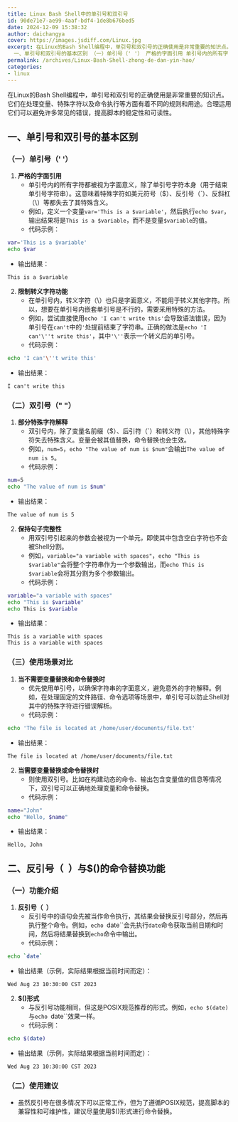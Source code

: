 ```yaml
---
title: Linux Bash Shell中的单引号和双引号
id: 90de71e7-ae99-4aaf-bdf4-1de8b676bed5
date: 2024-12-09 15:38:32
author: daichangya
cover: https://images.jsdiff.com/Linux.jpg
excerpt: 在Linux的Bash Shell编程中，单引号和双引号的正确使用是非常重要的知识点。它们在处理变量、特殊字符以及命令执行等方面有着不同的规则和用途。合理运用它们可以避免许多常见的错误，提高脚本的稳定性和可读性。
  一、单引号和双引号的基本区别 （一）单引号（' '） 严格的字面引用 单引号内的所有字
permalink: /archives/Linux-Bash-Shell-zhong-de-dan-yin-hao/
categories:
- linux
---
```


在Linux的Bash Shell编程中，单引号和双引号的正确使用是非常重要的知识点。它们在处理变量、特殊字符以及命令执行等方面有着不同的规则和用途。合理运用它们可以避免许多常见的错误，提高脚本的稳定性和可读性。

## 一、单引号和双引号的基本区别

### （一）单引号（' '）
1. **严格的字面引用**
   - 单引号内的所有字符都被视为字面意义，除了单引号字符本身（用于结束单引号字符串）。这意味着特殊字符如美元符号（$）、反引号（`）、反斜杠（\）等都失去了其特殊含义。
   - 例如，定义一个变量`var='This is a $variable'`，然后执行`echo $var`，输出结果将是`This is a $variable`，而不是变量`$variable`的值。
   - 代码示例：
```bash
var='This is a $variable'
echo $var  
```
   - 输出结果：
```
This is a $variable
```
2. **限制转义字符功能**
   - 在单引号内，转义字符（\）也只是字面意义，不能用于转义其他字符。所以，想要在单引号内嵌套单引号是不行的，需要采用特殊的方法。
   - 例如，尝试直接使用`echo 'I can't write this'`会导致语法错误，因为单引号在`can't`中的`'`处提前结束了字符串。正确的做法是`echo 'I can'\''t write this'`，其中`'\''`表示一个转义后的单引号。
   - 代码示例：
```bash
echo 'I can'\''t write this'
```
   - 输出结果：
```
I can't write this
```

### （二）双引号（" "）
1. **部分特殊字符解释**
   - 双引号内，除了变量名前缀（$）、后引符（`）和转义符（\），其他特殊字符失去特殊含义。变量会被其值替换，命令替换也会生效。
   - 例如，`num=5`，`echo "The value of num is $num"`会输出`The value of num is 5`。
   - 代码示例：
```bash
num=5
echo "The value of num is $num"
```
   - 输出结果：
```
The value of num is 5
```
2. **保持句子完整性**
   - 用双引号引起来的参数会被视为一个单元，即使其中包含空白字符也不会被Shell分割。
   - 例如，`variable="a variable with spaces"`，`echo "This is $variable"`会将整个字符串作为一个参数输出，而`echo This is $variable`会将其分割为多个参数输出。
   - 代码示例：
```bash
variable="a variable with spaces"
echo "This is $variable"
echo This is $variable
```
   - 输出结果：
```
This is a variable with spaces
This is a variable with spaces
```

### （三）使用场景对比
1. **当不需要变量替换和命令替换时**
   - 优先使用单引号，以确保字符串的字面意义，避免意外的字符解释。例如，在处理固定的文件路径、命令选项等场景中，单引号可以防止Shell对其中的特殊字符进行错误解析。
   - 代码示例：
```bash
echo 'The file is located at /home/user/documents/file.txt'
```
   - 输出结果：
```
The file is located at /home/user/documents/file.txt
```
2. **当需要变量替换或命令替换时**
   - 则使用双引号。比如在构建动态的命令、输出包含变量值的信息等情况下，双引号可以正确地处理变量和命令替换。
   - 代码示例：
```bash
name="John"
echo "Hello, $name"
```
   - 输出结果：
```
Hello, John
```

## 二、反引号（` `）与$()的命令替换功能

### （一）功能介绍
1. **反引号（` `）**
   - 反引号中的语句会先被当作命令执行，其结果会替换反引号部分，然后再执行整个命令。例如，`echo `date``会先执行`date`命令获取当前日期和时间，然后将结果替换到`echo`命令中输出。
   - 代码示例：
```bash
echo `date`
```
   - 输出结果（示例，实际结果根据当前时间而定）：
```
Wed Aug 23 10:30:00 CST 2023
```
2. **$()形式**
   - 与反引号功能相同，但这是POSIX规范推荐的形式。例如，`echo $(date)`与`echo `date``效果一样。
   - 代码示例：
```bash
echo $(date)
```
   - 输出结果（示例，实际结果根据当前时间而定）：
```
Wed Aug 23 10:30:00 CST 2023
```

### （二）使用建议
   - 虽然反引号在很多情况下可以正常工作，但为了遵循POSIX规范，提高脚本的兼容性和可维护性，建议尽量使用$()形式进行命令替换。

   